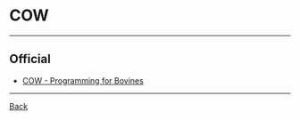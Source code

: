 # COW

---

## Official

- [COW - Programming for Bovines](https://bigzaphod.github.io/COW/)

---

[Back](./readme.md)
